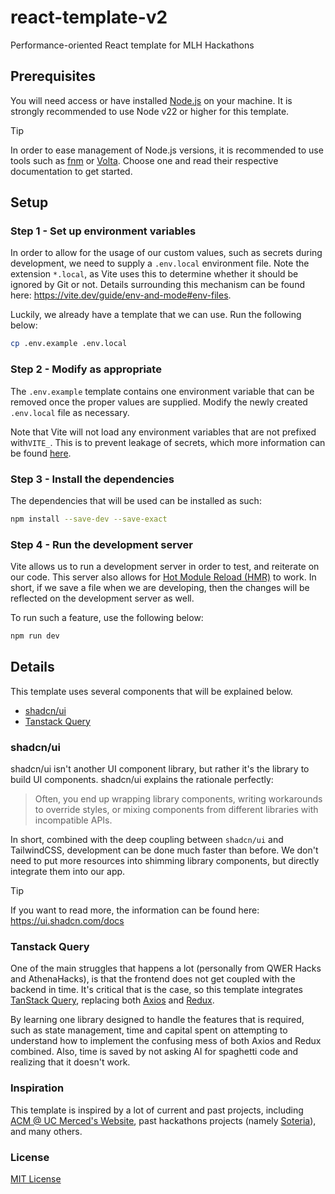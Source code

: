 # react-template-v2

Performance-oriented React template for MLH Hackathons

## Prerequisites

You will need access or have installed [Node.js](https://nodejs.org) on your machine. It is strongly recommended to use Node v22 or higher for this template.

> [!TIP]
> In order to ease management of Node.js versions, it is recommended to use tools such as [fnm](https://github.com/Schniz/fnm) or [Volta](https://volta.sh/). Choose one and read their respective documentation to get started.

## Setup

### Step 1 - Set up environment variables

In order to allow for the usage of our custom values, such as secrets during development, we need to supply a `.env.local` environment file. Note the extension `*.local`, as Vite uses this to determine whether it should be ignored by Git or not. Details surrounding this mechanism can be found here: <https://vite.dev/guide/env-and-mode#env-files>.

Luckily, we already have a template that we can use. Run the following below:

```bash
cp .env.example .env.local
```

### Step 2 - Modify as appropriate

The `.env.example` template contains one environment variable that can be removed once the proper values are supplied. Modify the newly created `.env.local` file as necessary.

Note that Vite will not load any environment variables that are not prefixed with`VITE_`. This is to prevent leakage of secrets, which more information can be found [here](https://vite.dev/guide/env-and-mode#env-variables).

### Step 3 - Install the dependencies

The dependencies that will be used can be installed as such:

```bash
npm install --save-dev --save-exact
```

### Step 4 - Run the development server

Vite allows us to run a development server in order to test, and reiterate on our code. This server also allows for [Hot Module Reload (HMR)](https://webpack.js.org/concepts/hot-module-replacement/) to work. In short, if we save a file when we are developing, then the changes will be reflected on the development server as well.

To run such a feature, use the following below:

```bash
npm run dev
```

## Details

This template uses several components that will be explained below.

- [shadcn/ui](#shadcnui)
- [Tanstack Query](#tanstack-query)

### shadcn/ui

shadcn/ui isn't another UI component library, but rather it's the library to build UI components. shadcn/ui explains the rationale perfectly:

> Often, you end up wrapping library components, writing workarounds to override styles, or mixing components from different libraries with incompatible APIs.

In short, combined with the deep coupling between `shadcn/ui` and TailwindCSS, development can be done much faster than before. We don't need to put more resources into shimming library components, but directly integrate them into our app.

> [!TIP]
> If you want to read more, the information can be found here: <https://ui.shadcn.com/docs>

### Tanstack Query

One of the main struggles that happens a lot (personally from QWER Hacks and AthenaHacks), is that the frontend does not get coupled with the backend in time. It's critical that is the case, so this template integrates [TanStack Query](https://tanstack.com/query/latest), replacing both [Axios](https://axios-http.com/) and [Redux](https://redux.js.org/).

By learning one library designed to handle the features that is required, such as state management, time and capital spent on attempting to understand how to implement the confusing mess of both Axios and Redux combined. Also, time is saved by not asking AI for spaghetti code and realizing that it doesn't work.

### Inspiration

This template is inspired by a lot of current and past projects, including [ACM @ UC Merced's Website](https://github.com/UCMercedACM/Chapter-Website), past hackathons projects (namely [Soteria](https://devpost.com/software/soteria-i1on52)), and many others.

### License

[MIT License](./LICENSE)
